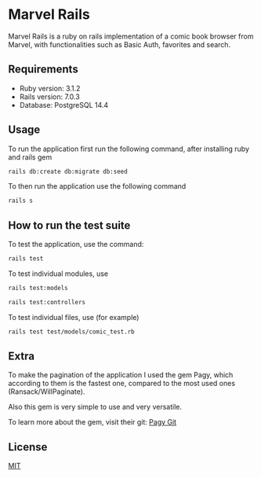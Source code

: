# Marvel Rails

Marvel Rails is a ruby on rails implementation of a comic book browser from Marvel, with functionalities such as Basic Auth, favorites and search.

## Requirements

* Ruby version: 3.1.2
* Rails version: 7.0.3
* Database: PostgreSQL 14.4

## Usage

To run the application first run the following command, after installing ruby and rails gem

```bash
rails db:create db:migrate db:seed
```

To then run the application use the following command
```bash
rails s
```

## How to run the test suite

To test the application, use the command:
```bash
rails test
```

To test individual modules, use
```bash
rails test:models
```
```bash
rails test:controllers
```

To test individual files, use (for example)
```bash
rails test test/models/comic_test.rb
```

## Extra
To make the pagination of the application I used the gem Pagy, which according to them is the fastest one, compared to the most used ones (Ransack/WillPaginate).

Also this gem is very simple to use and very versatile. 

To learn more about the gem, visit their git: [Pagy Git](https://github.com/ddnexus/pagy)

## License
[MIT](https://choosealicense.com/licenses/mit/)